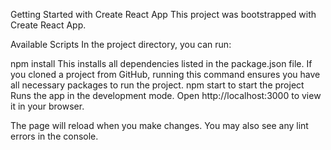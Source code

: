 Getting Started with Create React App
This project was bootstrapped with Create React App.

Available Scripts
In the project directory, you can run:

npm install This installs all dependencies listed in the package.json file. If you cloned a project from GitHub, running this command ensures you have all necessary packages to run the project.
npm start to start the project
Runs the app in the development mode.
Open http://localhost:3000 to view it in your browser.

The page will reload when you make changes.
You may also see any lint errors in the console.
